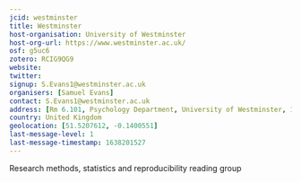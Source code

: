 ```yaml
---
jcid: westminster
title: Westminster
host-organisation: University of Westminster
host-org-url: https://www.westminster.ac.uk/
osf: g5uc6
zotero: RCIG9QG9
website: 
twitter: 
signup: S.Evans1@westminster.ac.uk
organisers: [Samuel Evans]
contact: S.Evans1@westminster.ac.uk
address: [Rm 6.101, Psychology Department, University of Westminster, 115 New Cavendish Street, London W1W 6UW]
country: United Kingdom
geolocation: [51.5207612, -0.1400551]
last-message-level: 1
last-message-timestamp: 1638201527
---
```


Research methods, statistics and reproducibility reading group
